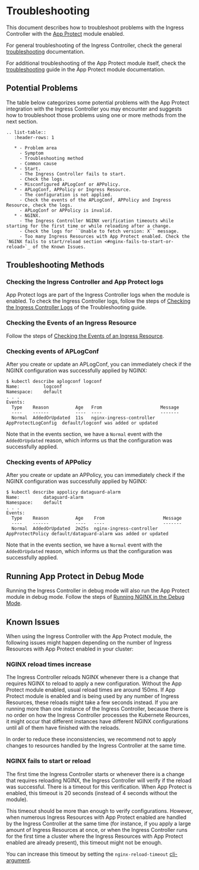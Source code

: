 # Troubleshooting

This document describes how to troubleshoot problems with the Ingress Controller with the [App Protect](/nginx-app-protect/) module enabled.

For general troubleshooting of the Ingress Controller, check the general [troubleshooting](/nginx-ingress-controller/troubleshooting/) documentation.

For additional troubleshooting of the App Protect module itself, check the [troubleshooting](/nginx-app-protect/troubleshooting/) guide in the App Protect module documentation. 

## Potential Problems

The table below categorizes some potential problems with the App Protect integration with the Ingress Controller you may encounter and suggests how to troubleshoot those problems using one or more methods from the next section.

```eval_rst
.. list-table::
   :header-rows: 1

   * - Problem area
     - Symptom
     - Troubleshooting method
     - Common cause
   * - Start.
     - The Ingress Controller fails to start.
     - Check the logs.
     - Misconfigured APLogConf or APPolicy.
   * - APLogConf, APPolicy or Ingress Resource.
     - The configuration is not applied.
     - Check the events of the APLogConf, APPolicy and Ingress Resource, check the logs.
     - APLogConf or APPolicy is invalid.
   * - NGINX.
     - The Ingress Controller NGINX verification timeouts while starting for the first time or while reloading after a change.
     - Check the logs for ``Unable to fetch version: X`` message.
     - Too many Ingress Resources with App Protect enabled. Check the `NGINX fails to start/reload section <#nginx-fails-to-start-or-reload>`_ of the Known Issues. 
```

## Troubleshooting Methods

### Checking the Ingress Controller and App Protect logs

App Protect logs are part of the Ingress Controller logs when the module is enabled. To check the Ingress Controller logs, follow the steps of [Checking the Ingress Controller Logs](/nginx-ingress-controller/troubleshooting/#checking-the-ingress-controller-logs) of the Troubleshooting guide.

### Checking the Events of an Ingress Resource

Follow the steps of [Checking the Events of an Ingress Resource](/troubleshooting/#checking-the-events-of-an-ingress-resource).

### Checking events of APLogConf

After you create or update an APLogConf, you can immediately check if the NGINX configuration was successfully applied by NGINX:
```
$ kubectl describe aplogconf logconf
Name:         logconf
Namespace:    default
. . . 
Events:
  Type    Reason          Age   From                      Message
  ----    ------          ----  ----                      -------
  Normal  AddedOrUpdated  11s   nginx-ingress-controller  AppProtectLogConfig  default/logconf was added or updated
```
Note that in the events section, we have a `Normal` event with the `AddedOrUpdated` reason, which informs us that the configuration was successfully applied.

### Checking events of APPolicy

After you create or update an APPolicy, you can immediately check if the NGINX configuration was successfully applied by NGINX:
```
$ kubectl describe appolicy dataguard-alarm
Name:         dataguard-alarm
Namespace:    default
. . . 
Events:
  Type    Reason          Age    From                      Message
  ----    ------          ----   ----                      -------
  Normal  AddedOrUpdated  2m25s  nginx-ingress-controller  AppProtectPolicy default/dataguard-alarm was added or updated
```
Note that in the events section, we have a `Normal` event with the `AddedOrUpdated` reason, which informs us that the configuration was successfully applied.
 
## Running App Protect in Debug Mode

Running the Ingress Controller in debug mode will also run the App Protect module in debug mode. Follow the steps of [Running NGINX in the Debug Mode](/nginx-ingress-controller/troubleshooting/#running-nginx-in-the-debug-mode).

## Known Issues

When using the Ingress Controller with the App Protect module, the following issues might happen depending on the number of Ingress Resources with App Protect enabled in your cluster:

### NGINX reload times increase

The Ingress Controller reloads NGINX whenever there is a change that requires NGINX to reload to apply a new configuration. Without the App Protect module enabled, usual reload times are around 150ms. If App Protect module is enabled and is being used by any number of Ingress Resources, these reloads might take a few seconds instead. If you are running more than one instance of the Ingress Controller, because there is no order on how the Ingress Controller processes the Kubernete Reources, it might occur that different instances have different NGINX configurations until all of them have finished with the reloads.

In order to reduce these inconsistencies, we recommend not to apply changes to resources handled by the Ingress Controller at the same time. 

### NGINX fails to start or reload

The first time the Ingress Controller starts or whenever there is a change that requires reloading NGINX, the Ingress Controller will verify if the reload was successful. There is a timeout for this verification. When App Protect is enabled, this timeout is 20 seconds (instead of 4 seconds without the module). 

This timeout should be more than enough to verify configurations. However, when numerous Ingress Resources with App Protect enabled are handled by the Ingress Controller at the same time (for instance, if you apply a large amount of Ingress Resources at once, or when the Ingress Controller runs for the first time a cluster where the Ingress Resources with App Protect enabled are already present), this timeout might not be enough.

You can increase this timeout by setting the `nginx-reload-timeout` [cli-argument](/nginx-ingress-controller/configuration/global-configuration/command-line-arguments/#cmdoption-nginx-reload-timeout).